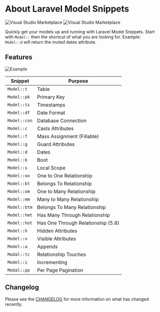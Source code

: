 # About Laravel Model Snippets

![Visual Studio Marketplace](https://img.shields.io/vscode-marketplace/d/ahinkle.laravel-model-snippets.svg) ![Visual Studio Marketplace](https://img.shields.io/vscode-marketplace/v/ahinkle.laravel-model-snippets.svg)


Quickly get your models up and running with Laravel Model Snippets. Start with `Model::` then the shortcut of what you are looking for. Example: `Model::d` will return the muted dates attribute.

## Features
![Example](images/example.gif)

| Snippet                      | Purpose                            |
| ---------------------------- | ---------------------------------- |
| `Model::t`                   | Table                              |
| `Model::pk`                  | Primary Key                        |
| `Model::ts`                  | Timestamps                         |
| `Model::df`                  | Date Format                        |
| `Model::con`                 | Database Connection                |
| `Model::c`                   | Casts Attributes                   |
| `Model::f`                   | Mass Assignment (Fillable)         |
| `Model::g`                   | Guard Attributes                   |
| `Model::d`                   | Dates                              |
| `Model::b`                   | Boot                               |
| `Model::s`                   | Local Scope                        |
| `Model::oo`                  | One to One Relationship            |
| `Model::bt`                  | Belongs To Relationship            |
| `Model::om`                  | One to Many Relationship           |
| `Model::mm`                  | Many to Many Relationship          |
| `Model::btm`                 | Belongs To Many Relationship       |
| `Model::hmt`                 | Has Many Through Relationship      |
| `Model::hot`                 | Has One Through Relationship (5.8) |
| `Model::h`                   | Hidden Attributes                  |
| `Model::v`                   | Visible Attributes                 |
| `Model::a`                   | Appends                            |
| `Modal::tc`                  | Relationship Touches               |
| `Model::i`                   | Incrementing                       |
| `Modal::pp`                  | Per Page Pagination                |


## Changelog

Please see the [CHANGELOG](CHANGELOG.md) for more information on what has changed recently.
